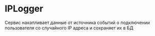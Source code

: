 # IPLogger
Сервис накапливает данные от источника событий о подключении пользователя со случайного IP адреса и сохраняет их в БД
